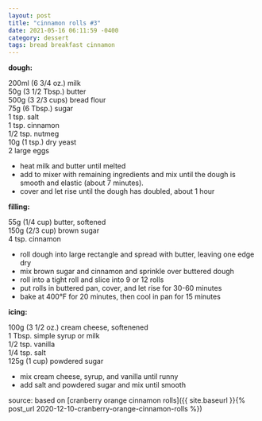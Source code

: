 ```yaml
---
layout: post
title: "cinnamon rolls #3"
date: 2021-05-16 06:11:59 -0400
category: dessert
tags: bread breakfast cinnamon
---
```


**dough:**

200ml (6 3/4 oz.) milk  
50g (3 1/2 Tbsp.) butter  
500g (3 2/3 cups) bread flour  
75g (6 Tbsp.) sugar  
1 tsp. salt  
1 tsp. cinnamon  
1/2 tsp. nutmeg  
10g (1 tsp.) dry yeast  
2 large eggs  

* heat milk and butter until melted
* add to mixer with remaining ingredients and mix until the dough is smooth and elastic (about 7 minutes).
* cover and let rise until the dough has doubled, about 1 hour

**filling:**

55g (1/4 cup) butter, softened  
150g (2/3 cup) brown sugar  
4 tsp. cinnamon  
* roll dough into large rectangle and spread with butter, leaving one edge dry
* mix brown sugar and cinnamon and sprinkle over buttered dough
* roll into a tight roll and slice into 9 or 12 rolls
* put rolls in buttered pan, cover, and let rise for 30-60 minutes
* bake at 400°F for 20 minutes, then cool in pan for 15 minutes

**icing:**

100g (3 1/2 oz.) cream cheese, softenened  
1 Tbsp. simple syrup or milk  
1/2 tsp. vanilla  
1/4 tsp. salt  
125g (1 cup) powdered sugar  
* mix cream cheese, syrup, and vanilla until runny
* add salt and powdered sugar and mix until smooth

source: based on [cranberry orange cinnamon rolls]({{ site.baseurl }}{% post_url 2020-12-10-cranberry-orange-cinnamon-rolls %})
